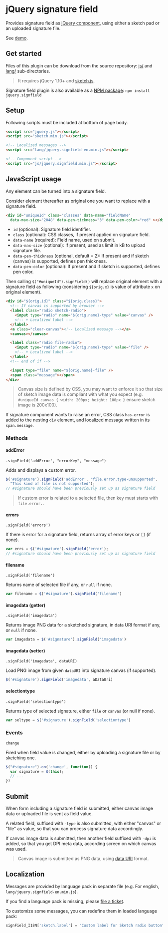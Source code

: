 # jQuery signature field

Provides signature field as [jQuery component](http://plugins.jquery.com/signfield/), using either a sketch pad or an uploaded signature file.

See [demo](http://rawgit.com/cchantep/jquery.signfield/master/demo.html).

## Get started

Files of this plugin can be download from the source repository: [js/](https://github.com/cchantep/jquery.signfield/tree/master/js) and [lang/](https://github.com/cchantep/jquery.signfield/tree/master/lang) sub-directories.

> It requires jQuery 1.10+ and [sketch.js](http://intridea.github.com/sketch.js).

Signature field plugin is also available as a [NPM package](https://www.npmjs.com/package/jquery.signfield): `npm install jquery.signfield`

## Setup

Following scripts must be included at bottom of page body.

```html
<script src="jquery.js"></script>
<script src="sketch.min.js"></script>

<!-- Localized messages -->
<script src="lang/jquery.signfield-en.min.js"></script>

<!-- Component script -->
<script src="js/jquery.signfield.min.js"></script>
```

## JavaScript usage

Any element can be turned into a signature field.

Consider element thereafter as original one you want to replace with a signature field.

```html
<div id="uniqueId" class="classes" data-name="fieldName" 
  data-max-size="2048" data-pen-tickness="3" data-pen-color="red" ></div>
```

- `id` (optional): Signature field identifier.
- `class` (optional): CSS classes, if present applied on signature field.
- `data-name` (required): Field name, used on submit.
- `data-max-size` (optional): If present, used as limit in kB to upload signature file.
- `data-pen-thickness` (optional, default = 2): If present and if sketch (canvas) is supported, defines pen thickness.
- `data-pen-color` (optional): If present and if sketch is supported, defines pen color.

Then calling `$("#uniqueId").signField()` will replace original element with a signature field as following (considering `${orig.x}` is value of attribute `x` on original element).

```html
<div id="${orig.id}" class="${orig.class}">
  <!-- If canvas is supported by browser -->
  <label class="radio sketch-radio">
    <input type="radio" name="${orig.name}-type" value="canvas" />
    <!-- + Localized label -->
  </label>
  <a class="clear-canvas"><!-- Localized message --></a>
  <canvas></canvas>

  <label class="radio file-radio">
    <input type="radio" name="${orig.name}-type" value="file" />
    <!-- + Localized label --> 
  </label>
  <!-- end of if -->

  <input type="file" name="${orig.name}-file" />
  <span class="message"></span>
</div>
```

> Canvas size is defined by CSS, you may want to enforce it so that size of sketch image data is compliant with what you expect (e.g. `#uniqueId canvas { width: 200px; height: 100px }` ensure sketch image is 200x100).

If signature component wants to raise an error, CSS class `has-error` is added to the nesting `div` element, and localized message written in its `span.message`.

### Methods

#### addError

`.signField('addError', "errorKey", "message")`

Adds and displays a custom error.

```javascript
$('#signature').signField('addError', "file.error.type-unsupported", 
  "This kind of file is not supported");
// #signature should have been previously set up as signature field
```

> If custom error is related to a selected file, then key must starts with `file.error.`.

#### errors

`.signField('errors')`

If there is error for a signature field, returns array of error keys or `[]` (if none).

```javascript
var errs = $('#signature').signField('error');
// #signature should have been previously set up as signature field
```

#### filename

`.signField('filename')`

Returns name of selected file if any, or `null` if none.

```javascript
var filename = $('#signature').signField('filename')
```

#### imagedata (getter)

`.signField('imagedata')`

Returns image PNG data for a sketched signature, in data URI format if any, or `null` if none.

```javascript
var imagedata = $('#signature').signField('imagedata')
```

#### imagedata (setter)

`.signField('imagedata', dataURI)`

Load PNG image from given `dataURI` into signature canvas (if supported).

```javascript
$('#signature').signField('imagedata', aDataUri)
```

#### selectiontype

`.signField('selectiontype')`

Returns type of selected signature, either `file` or `canvas` (or null if none).

```javascript
var seltype = $('#signature').signField('selectiontype')
```

### Events

`change`

Fired when field value is changed, either by uploading a signature file or by sketching one.

```javascript
$("#signature").on('change', function() { 
  var signature = $(this);
  // ...
})
```

## Submit

When form including a signature field is submitted, either canvas image data or uploaded file is sent as field value.

A related field, suffixed with `-type` is also submitted, with either "canvas" or "file" as value, so that you can process signature data accordingly. 

If canvas image data is submitted, then another field suffixed with `-dpi` is added, so that you get DPI meta data, according screen on which canvas was used.

> Canvas image is submitted as PNG data, using [data URI](https://developer.mozilla.org/en-US/docs/Web/HTTP/data_URIs) format.

## Localization

Messages are provided by language pack in separate file 
(e.g. For english, `lang/jquery.signfield-en.min.js`).

If you find a language pack is missing, please [file a ticket](https://github.com/playframework/playframework/issues).

To customize some messages, you can redefine them in loaded language pack:

```javascript
signField_I18N['sketch.label'] = "Custom label for Sketch radio button";
```
